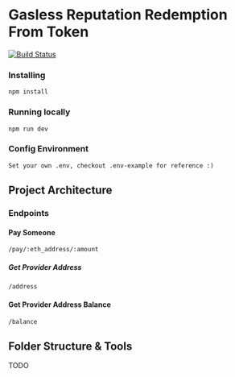 # Gasless Reputation Redemption From Token

[![Build Status](https://travis-ci.com/dOrgTech/TxPayerService.svg?branch=develop)](https://travis-ci.com/dOrgTech/TxPayerService)

### Installing

`npm install`

### Running locally

`npm run dev`

### Config Environment

`Set your own .env, checkout .env-example for reference :)`

## Project Architecture

### Endpoints

#### Pay Someone

`/pay/:eth_address/:amount`

##### Get Provider Address

`/address`

#### Get Provider Address Balance

`/balance`

## Folder Structure & Tools

TODO
